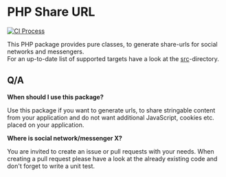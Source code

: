 # PHP Share URL
[![CI Process](https://github.com/nostadt/php-share-url/actions/workflows/default.yml/badge.svg)](https://github.com/nostadt/php-share-url/actions/workflows/default.yml)

This PHP package provides pure classes, to generate share-urls for social networks and messengers.  
For an up-to-date list of supported targets have a look at the [src](https://github.com/nostadt/php-share-url/tree/development/src)-directory.

## Q/A

**When should I use this package?**

Use this package if you want to generate urls, to share stringable
content from your application and do not want additional JavaScript,
cookies etc. placed on your application.


**Where is social network/messenger X?**

You are invited to create an issue or pull requests with your needs.
When creating a pull request please have a look at the already existing code
and don't forget to write a unit test.
